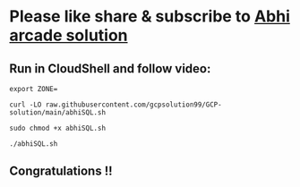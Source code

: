 # Please like share & subscribe to [Abhi arcade solution](http://www.youtube.com/@Abhi_Arcade_Solution)

## Run in CloudShell and follow video:

```
export ZONE=
```

```
curl -LO raw.githubusercontent.com/gcpsolution99/GCP-solution/main/abhiSQL.sh

sudo chmod +x abhiSQL.sh

./abhiSQL.sh
```

## Congratulations !!
